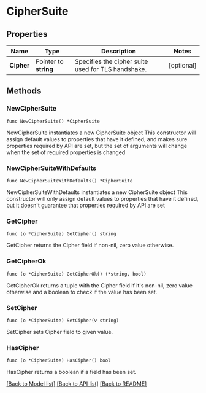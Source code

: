 # CipherSuite

## Properties

Name | Type | Description | Notes
------------ | ------------- | ------------- | -------------
**Cipher** | Pointer to **string** | Specifies the cipher suite used for TLS handshake. | [optional] 

## Methods

### NewCipherSuite

`func NewCipherSuite() *CipherSuite`

NewCipherSuite instantiates a new CipherSuite object
This constructor will assign default values to properties that have it defined,
and makes sure properties required by API are set, but the set of arguments
will change when the set of required properties is changed

### NewCipherSuiteWithDefaults

`func NewCipherSuiteWithDefaults() *CipherSuite`

NewCipherSuiteWithDefaults instantiates a new CipherSuite object
This constructor will only assign default values to properties that have it defined,
but it doesn't guarantee that properties required by API are set

### GetCipher

`func (o *CipherSuite) GetCipher() string`

GetCipher returns the Cipher field if non-nil, zero value otherwise.

### GetCipherOk

`func (o *CipherSuite) GetCipherOk() (*string, bool)`

GetCipherOk returns a tuple with the Cipher field if it's non-nil, zero value otherwise
and a boolean to check if the value has been set.

### SetCipher

`func (o *CipherSuite) SetCipher(v string)`

SetCipher sets Cipher field to given value.

### HasCipher

`func (o *CipherSuite) HasCipher() bool`

HasCipher returns a boolean if a field has been set.


[[Back to Model list]](../README.md#documentation-for-models) [[Back to API list]](../README.md#documentation-for-api-endpoints) [[Back to README]](../README.md)


